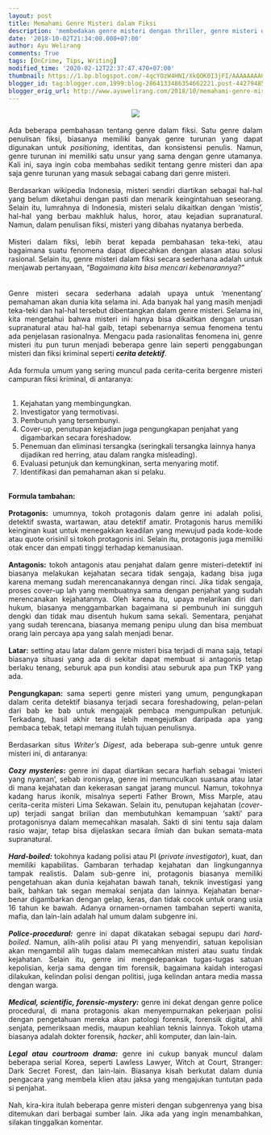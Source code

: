 ```yaml
---
layout: post
title: Memahami Genre Misteri dalam Fiksi
description: 'membedakan genre misteri dengan thriller, genre misteri dan thriller, cerita detektif, perbedaan cerita detektif dan thriller'
date: '2018-10-02T21:34:00.000+07:00'
author: Ayu Welirang
comments: True
tags: [OnCrime, Tips, Writing]
modified_time: '2020-02-12T22:37:47.470+07:00'
thumbnail: https://1.bp.blogspot.com/-4qcYOzW4HNI/XkQOK0I3jFI/AAAAAAAAGME/s3-Pjco23cQiwEHk_0J04HpeeOfSyaQSgCLcBGAsYHQ/s72-c/beda-genre-thriller-dan-detektif.jpg
blogger_id: tag:blogger.com,1999:blog-2864133486354662221.post-4427948531603618346
blogger_orig_url: http://www.ayuwelirang.com/2018/10/memahami-genre-misteri-dalam-fiksi.html
---
```


<div class="separator" style="clear: both; text-align: center;"><a href="https://1.bp.blogspot.com/-4qcYOzW4HNI/XkQOK0I3jFI/AAAAAAAAGME/s3-Pjco23cQiwEHk_0J04HpeeOfSyaQSgCLcBGAsYHQ/s1600/beda-genre-thriller-dan-detektif.jpg" imageanchor="1" style="margin-left: 1em; margin-right: 1em;"><img border="0" data-original-height="315" data-original-width="560" src="https://1.bp.blogspot.com/-4qcYOzW4HNI/XkQOK0I3jFI/AAAAAAAAGME/s3-Pjco23cQiwEHk_0J04HpeeOfSyaQSgCLcBGAsYHQ/s1600/beda-genre-thriller-dan-detektif.jpg" /></a></div><div style="text-align: justify;"><br /></div><div style="text-align: justify;">Ada beberapa pembahasan tentang genre dalam fiksi. Satu genre dalam penulisan fiksi, biasanya memiliki banyak genre turunan yang dapat digunakan untuk <i>positioning</i>, identitas, dan konsistensi penulis. Namun, genre turunan ini memiliki satu unsur yang sama dengan genre utamanya. Kali ini, saya ingin coba membahas sedikit tentang genre misteri dan apa saja genre turunan yang masuk sebagai cabang dari genre misteri.</div><div style="text-align: justify;"><br /></div><div style="text-align: justify;">Berdasarkan wikipedia Indonesia, misteri sendiri diartikan sebagai hal-hal yang belum diketahui dengan pasti dan menarik keingintahuan seseorang. Selain itu, lumrahnya di Indonesia, misteri selalu dikaitkan dengan ‘mistis’, hal-hal yang berbau makhluk halus, horor, atau kejadian supranatural. Namun, dalam penulisan fiksi, misteri yang dibahas nyatanya berbeda.</div><div style="text-align: justify;"><br /></div><div style="text-align: justify;">Misteri dalam fiksi, lebih berat kepada pembahasan teka-teki, atau bagaimana suatu fenomena dapat dipecahkan dengan alasan atau solusi rasional. Selain itu, genre misteri dalam fiksi secara sederhana adalah untuk menjawab pertanyaan, <i>“Bagaimana kita bisa mencari kebenarannya?”</i></div><div style="text-align: justify;"><br /><a name='more'></a><br /></div><div style="text-align: justify;">Genre misteri secara sederhana adalah upaya untuk ‘menentang’ pemahaman akan dunia kita selama ini. Ada banyak hal yang masih menjadi teka-teki dan hal-hal tersebut dibentangkan dalam genre misteri. Selama ini, kita mengetahui bahwa misteri ini hanya bisa dikaitkan dengan urusan supranatural atau hal-hal gaib, tetapi sebenarnya semua fenomena tentu ada penjelasan rasionalnya. Mengacu pada rasionalitas fenomena ini, genre misteri itu pun turun menjadi beberapa genre lain seperti penggabungan misteri dan fiksi kriminal seperti <b><i>cerita detektif</i></b>.</div><div style="text-align: justify;"><br /></div><div style="text-align: justify;">Ada formula umum yang sering muncul pada cerita-cerita bergenre misteri campuran fiksi kriminal, di antaranya:</div><div style="text-align: justify;"><br /></div><div style="text-align: justify;"></div><ol><li>Kejahatan yang membingungkan.</li><li>Investigator yang termotivasi.</li><li>Pembunuh yang tersembunyi.</li><li>Cover-up, penutupan kejadian juga pengungkapan penjahat yang digambarkan secara foreshadow.</li><li>Penemuan dan eliminasi tersangka (seringkali tersangka lainnya hanya dijadikan red herring, atau dalam rangka misleading).</li><li>Evaluasi petunjuk dan kemungkinan, serta menyaring motif.</li><li>Identifikasi dan pemahaman akan si pelaku.</li></ol><br /><div style="text-align: justify;"><b>Formula tambahan:</b></div><div style="text-align: justify;"><br /></div><div style="text-align: justify;"><b>Protagonis:</b> umumnya, tokoh protagonis dalam genre ini adalah polisi, detektif swasta, wartawan, atau detektif amatir. Protagonis harus memiliki keinginan kuat untuk menegakkan keadilan yang mewujud pada kode-kode atau quote orisinil si tokoh protagonis ini. Selain itu, protagonis juga memiliki otak encer dan empati tinggi terhadap kemanusiaan.</div><div style="text-align: justify;"><br /></div><div style="text-align: justify;"><b>Antagonis:</b> tokoh antagonis atau penjahat dalam genre misteri-detektif ini biasanya melakukan kejahatan secara tidak sengaja, kadang bisa juga karena memang sudah merencanakannya dengan rinci. Jika tidak sengaja, proses cover-up lah yang membuatnya sama dengan penjahat yang sudah merencanakan kejahatannya. Oleh karena itu, upaya melarikan diri dari hukum, biasanya menggambarkan bagaimana si pembunuh ini sungguh dengki dan tidak mau disentuh hukum sama sekali. Sementara, penjahat yang sudah terencana, biasanya memang penipu ulung dan bisa membuat orang lain percaya apa yang salah menjadi benar.</div><div style="text-align: justify;"><br /></div><div style="text-align: justify;"><b>Latar:</b> setting atau latar dalam genre misteri bisa terjadi di mana saja, tetapi biasanya situasi yang ada di sekitar dapat membuat si antagonis tetap berlaku tenang, seburuk apa pun kondisi atau seburuk apa pun TKP yang ada.</div><div style="text-align: justify;"><br /></div><div style="text-align: justify;"><b>Pengungkapan:</b> sama seperti genre misteri yang umum, pengungkapan dalam cerita detektif biasanya terjadi secara foreshadowing, pelan-pelan dari bab ke bab untuk mengajak pembaca mengumpulkan petunjuk. Terkadang, hasil akhir terasa lebih mengejutkan daripada apa yang pembaca tebak, tetapi memang itulah tujuan penulisnya.</div><div style="text-align: justify;"><br /></div><div style="text-align: justify;">Berdasarkan situs <i>Writer’s Digest</i>, ada beberapa sub-genre untuk genre misteri ini, di antaranya:</div><div style="text-align: justify;"><br /></div><div style="text-align: justify;"><b><i>Cozy mysteries</i>:</b> genre ini dapat diartikan secara harfiah sebagai ‘misteri yang nyaman’, sebab ironisnya, genre ini memunculkan suasana atau latar di mana kejahatan dan kekerasan sangat jarang muncul. Namun, tokohnya kadang harus ikonik, misalnya seperti Father Brown, Miss Marple, atau cerita-cerita misteri Lima Sekawan. Selain itu, penutupan kejahatan (<i>cover-up</i>) terjadi sangat brilian dan membutuhkan kemampuan ‘sakti’ para protagonisnya dalam memecahkan masalah. Sakti di sini tentu saja dalam rasio wajar, tetap bisa dijelaskan secara ilmiah dan bukan semata-mata supranatural.</div><div style="text-align: justify;"><br /></div><div style="text-align: justify;"><i><b>Hard-boiled:</b></i> tokohnya kadang polisi atau PI (<i>private investigator</i>), kuat, dan memiliki kapabilitas. Gambaran terhadap kejahatan dan lingkungannya tampak realistis. Dalam sub-genre ini, protagonis biasanya memiliki pengetahuan akan dunia kejahatan bawah tanah, teknik investigasi yang baik, bahkan tak segan memakai senjata dan lainnya. Kejahatan benar-benar digambarkan dengan gelap, keras, dan tidak cocok untuk orang usia 16 tahun ke bawah. Adanya ornamen-ornamen tambahan seperti wanita, mafia, dan lain-lain adalah hal umum dalam subgenre ini.</div><div style="text-align: justify;"><br /></div><div style="text-align: justify;"><b><i>Police-procedural:</i></b> genre ini dapat dikatakan sebagai sepupu dari <i>hard-boiled</i>. Namun, alih-alih polisi atau PI yang menyendiri, satuan kepolisian akan mengambil alih tugas dalam memecahkan misteri atau suatu tindak kejahatan. Selain itu, genre ini mengedepankan tugas-tugas satuan kepolisian, kerja sama dengan tim forensik, bagaimana kaidah interogasi dilakukan, kelindan polisi dengan politisi, juga kelindan antara media massa dengan warga.</div><div style="text-align: justify;"><br /></div><div style="text-align: justify;"><b><i>Medical, scientific, forensic-mystery:</i></b> genre ini dekat dengan genre police procedural, di mana protagonis akan menyempurnakan pekerjaan polisi dengan pengetahuan mereka akan patologi forensik, forensik digital, ahli senjata, pemeriksaan medis, maupun keahlian teknis lainnya. Tokoh utama biasanya adalah dokter forensik, <i>hacker</i>, ahli komputer, dan lain-lain.</div><div style="text-align: justify;"><br /></div><div style="text-align: justify;"><b><i>Legal atau courtroom drama:</i></b> genre ini cukup banyak muncul dalam beberapa serial Korea, seperti Lawless Lawyer, Witch at Court, Stranger: Dark Secret Forest, dan lain-lain. Biasanya kisah berkutat dalam dunia pengacara yang membela klien atau jaksa yang mengajukan tuntutan pada si penjahat.</div><div style="text-align: justify;"><br /></div><div style="text-align: justify;">Nah, kira-kira itulah beberapa genre misteri dengan subgenrenya yang bisa ditemukan dari berbagai sumber lain. Jika ada yang ingin menambahkan, silakan tinggalkan komentar.</div>
